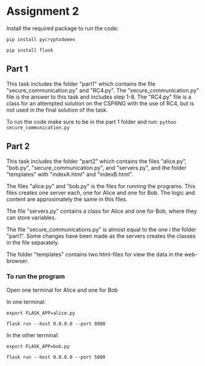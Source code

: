 # Assignment 2
Install the required package to run the code: 

`pip install pycryptodomex`

`pip install flask`

## Part 1
This task includes the folder "part1" which contains the file "secure_communication.py" and "RC4.py". The "secure_communication.py" file is the answer to this task and includes step 1-8. The "RC4.py" file is a class for an attempted solution on the CSPRNG with the use of RC4, but is not used in the final solution of the task.

To run the code make sure to be in the part 1 folder and run: `python secure_communication.py`


## Part 2
This task includes the folder "part2" which contains the files "alice.py", "bob.py", "secure_communication.py", and "servers.py", and the folder "templates" with "indexA.html" and "indexB.html".

The files "alice.py" and "bob.py" is the files for running the programs. This files creates one server each, one for Alice and one for Bob. The logic and content are approximately the same in this files. 

The file "servers.py" contains a class for Alice and one for Bob, where they can store variables.

The file "secure_communications.py" is almost equal to the one i the folder "part1". Some changes have been made as the servers creates the classes in the file separately.

The folder "templates" contains two html-files for view the data in the web-browser.

### To run the program
Open one terminal for Alice and one for Bob

In one terminal:

`export FLASK_APP=alice.py`

`flask run --host 0.0.0.0 --port 8080`

In the other terminal:

`export FLASK_APP=bob.py`

`flask run --host 0.0.0.0 --port 5000`

